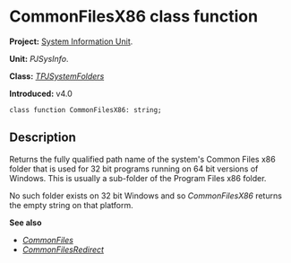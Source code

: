 <a href='Hidden comment: 
$Rev$
$Date$
'></a>

# CommonFilesX86 class function #

**Project:** [System Information Unit](SystemInformationUnit.md).

**Unit:** _PJSysInfo_.

**Class:** _[TPJSystemFolders](TPJSystemFolders.md)_

**Introduced:** v4.0

```
class function CommonFilesX86: string;
```

## Description ##

Returns the fully qualified path name of the system's Common Files x86 folder that is used for 32 bit programs running on 64 bit versions of Windows. This is usually a sub-folder of the Program Files x86 folder.

No such folder exists on 32 bit Windows and so _CommonFilesX86_ returns the empty string on that platform.

**See also**

  * _[CommonFiles](TPJSystemFoldersCommonFiles.md)_
  * _[CommonFilesRedirect](TPJSystemFoldersCommonFilesRedirect.md)_